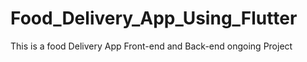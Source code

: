 # Food_Delivery_App_Using_Flutter
This is a food Delivery App Front-end and Back-end ongoing Project 
